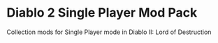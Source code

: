 # Diablo 2 Single Player Mod Pack
Collection mods for Single Player mode in Diablo II: Lord of Destruction
